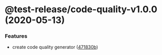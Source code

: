 # @test-release/code-quality-v1.0.0 (2020-05-13)


### Features

* create code quality generator ([471830b](https://github.com/developer239/test-release/commit/471830bdb51a58d4195ec67f55fb8c100d76a8dd))
